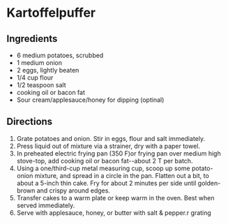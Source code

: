 Kartoffelpuffer
===============

Ingredients
-----------

- 6 medium potatoes, scrubbed
- 1 medium onion
- 2 eggs, lightly beaten
- 1/4 cup flour
- 1/2 teaspoon salt
- cooking oil or bacon fat
- Sour cream/applesauce/honey for dipping (optinal)

Directions
----------

1. Grate potatoes and onion. Stir in eggs, flour and salt immediately.
2. Press liquid out of mixture via a strainer, dry with a paper towel.
3. In preheated electric frying pan (350 F)or frying pan over medium high stove-top, add cooking oil or bacon fat--about 2 T per batch.
4. Using a one/third-cup metal measuring cup, scoop up some potato-onion mixture, and spread in a circle in the pan. Flatten out a bit, to about a 5-inch thin cake. Fry for about 2 minutes per side until golden-brown and crispy around edges.
5. Transfer cakes to a warm plate or keep warm in the oven. Best when served immediately.
6. Serve with applesauce, honey, or butter with salt & pepper.r grating
